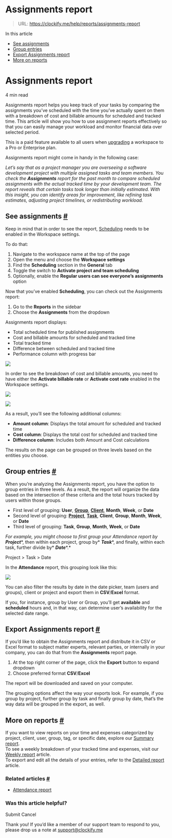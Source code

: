 # Assignments report

> URL: https://clockify.me/help/reports/assignments-report

In this article

* [See assignments](#see-assignments)
* [Group entries](#group-entries)
* [Export Assignments report](#export-assignments-report)
* [More on reports](#more-on-reports)

# Assignments report

4 min read

Assignments report helps you keep track of your tasks by comparing the assignments you’ve scheduled with the time you’ve actually spent on them with a breakdown of cost and billable amounts for scheduled and tracked time. This article will show you how to use assignment reports effectively so that you can easily manage your workload and monitor financial data over selected period.

This is a paid feature available to all users when [upgrading](https://clockify.me/pricing) a workspace to a Pro or Enterprise plan.

Assignments report might come in handy in the following case:

*Let’s say that as a project manager you are overseeing a software development project with multiple assigned tasks and team members. You check the* ***Assignments*** *report for the past month to compare scheduled assignments with the actual tracked time by your development team. The report reveals that certain tasks took longer than initially estimated. With this insight, you can identify areas for improvement, like refining task estimates, adjusting project timelines, or redistributing workload.*

## See assignments [#](#see-assignments)

Keep in mind that in order to see the report, [Scheduling](https://clockify.me/help/projects/scheduling) needs to be enabled in the Workspace settings.

To do that:

1. Navigate to the workspace name at the top of the page
2. Open the menu and choose the **Workspace settings**
3. Find the **Scheduling** section in the **General** tab
4. Toggle the switch to **Activate project and team scheduling**
5. Optionally, enable the **Regular users can see everyone’s assignments** option

Now that you’ve enabled **Scheduling**, you can check out the Assignments report:

1. Go to the **Reports** in the sidebar
2. Choose the **Assignments** from the dropdown

Assignments report displays:

* Total scheduled time for published assignments
* Cost and billable amounts for scheduled and tracked time
* Total tracked time
* Difference between scheduled and tracked time
* Performance column with progress bar

![](https://clockify.me/help/wp-content/uploads/2022/10/Table-1024x385.png)

In order to see the breakdown of cost and billable amounts, you need to have either the **Activate billable rate** or **Activate cost rate** enabled in the Workspace settings.

![](https://clockify.me/help/wp-content/uploads/2022/10/Screenshot-2024-10-30-at-13.35.38-1024x177.png)

![](https://clockify.me/help/wp-content/uploads/2022/10/Screenshot-2024-10-30-at-13.35.59.png)

As a result, you’ll see the following additional columns:

* **Amount column**: Displays the total amount for scheduled and tracked time
* **Cost column**: Displays the total cost for scheduled and tracked time
* **Difference column**: Includes both Amount and Cost calculations

The results on the page can be grouped on three levels based on the entities you choose.

## Group entries [#](#group-entries)

When you’re analyzing the Assignments report, you have the option to group entries in three levels. As a result, the report will organize the data based on the intersection of these criteria and the total hours tracked by users within those groups.

* First level of grouping: **User**, **[Group](https://clockify.me/help/getting-started/clockify-glossary#user-group)**, **[Client](https://clockify.me/help/getting-started/clockify-glossary#client)**, **Month**, **Week**, or **Date**
* Second level of grouping: **[Project](https://clockify.me/help/getting-started/clockify-glossary#project)**, **[Task](https://clockify.me/help/getting-started/clockify-glossary#task)**, **Client**, **Group**, **Month**, **Week**, or **Date**
* Third level of grouping: **Task**, **Group**, **Month**, **Week**, or **Date**

*For example, you might choose to first group your Attendance report by* ***Project****, then within each project, group by* ***Task****, and finally, within each task, further divide by* ***Date****.*

Project > Task > Date

In the **Attendance** report, this grouping look like this:

![](https://clockify.me/help/wp-content/uploads/2022/10/assignments_report_groups-1024x429.png)

You can also filter the results by date in the date picker, team (users and groups), client or project and export them in **CSV**/**Excel** format.

If you, for instance, group by User or Group, you’ll get **available** and **scheduled** hours and, in that way, can determine user’s availability for the selected date range.

## Export Assignments report [#](#export-assignments-report)

If you’d like to obtain the Assignments report and distribute it in CSV or Excel format to subject matter experts, relevant parties, or internally in your company, you can do that from the **Assignments** report page.

1. At the top right corner of the page, click the **Export** button to expand dropdown
2. Choose preferred format **CSV**/**Excel**

The report will be downloaded and saved on your computer.

The grouping options affect the way your exports look. For example, if you group by project, further group by task and finally group by date, that’s the way data will be grouped in the export, as well.

## More on reports [#](#more-on-reports)

If you want to view reports on your time and expenses categorized by project, client, user, group, tag, or specific date, explore our [Summary report](https://clockify.me/help/reports/summary-report).  
To see a weekly breakdown of your tracked time and expenses, visit our [Weekly report](https://clockify.me/help/reports/weekly-report) article.  
To export and edit all the details of your entries, refer to the [Detailed report](https://clockify.me/help/reports/detailed-report) article.

### Related articles [#](#related-articles)

* [Attendance report](https://clockify.me/help/reports/attendance-overtime)

### Was this article helpful?

Submit
Cancel

Thank you! If you’d like a member of our support team to respond to you, please drop us a note at support@clockify.me